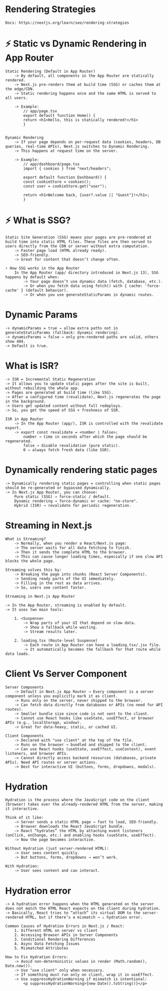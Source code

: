 # Rendering Strategies
    Docs: https://nextjs.org/learn/seo/rendering-strategies

# ⚡ Static vs Dynamic Rendering in App Router

    Static Rendering (Default in App Router)
        -> By default, all components in the App Router are statically rendered.
        -> Next.js pre-renders them at build time (SSG) or caches them at the edge/CDN.
        -> Static rendering happens once and the same HTML is served to all users.

        -> Example:
            // app/page.tsx
            export default function Home() {
            return <h1>Hello, this is statically rendered!</h1>
            }


    Dynamic Rendering
        -> If your page depends on per-request data (cookies, headers, DB queries, real-time APIs), Next.js switches to Dynamic Rendering.
        -> This happens at request time on the server.

        -> Example:
            // app/dashboard/page.tsx
            import { cookies } from "next/headers";

            export default function Dashboard() {
            const cookieStore = cookies();
            const user = cookieStore.get("user");

            return <h1>Welcome back, {user?.value || "Guest"}!</h1>;
            }

# ⚡ What is SSG?

    Static Site Generation (SSG) means your pages are pre-rendered at build time into static HTML files. These files are then served to users directly from the CDN or server without extra computation.
        -> Faster page load (HTML already ready).
        -> SEO-friendly.
        -> Great for content that doesn’t change often.

    ⚡ How SSG works in the App Router
        In the App Router (app/ directory introduced in Next.js 13), SSG happens by default when:
            -> Your page doesn’t use dynamic data (fetch, database, etc.).
            -> Or when you fetch data using fetch() with { cache: 'force-cache' } (default behavior).
            -> Or when you use generateStaticParams in dynamic routes.
    
# Dynamic Params

    -> dynamicParams = true → allow extra paths not in generateStaticParams (fallback: dynamic rendering).
    -> dynamicParams = false → only pre-rendered paths are valid, others show 404.
    -> Default is true.

# What is ISR?

    -> ISR = Incremental Static Regeneration
    -> It allows you to update static pages after the site is built, without rebuilding the whole app.
    -> Pages are generated at build time (like SSG).
    -> After a configured time (revalidate), Next.js regenerates the page in the background.
    -> Users get updated content without full redeploys.
    -> So, you get the speed of SSG + freshness of SSR.

    ISR in App Router
        -> In the App Router (app/), ISR is controlled with the revalidate export.
        -> export const revalidate = <number | false>;
            number → time in seconds after which the page should be regenerated.
            false → disable revalidation (pure static).
            0 → always fetch fresh data (like SSR).
        
# Dynamically rendering static pages

    -> Dynamically rendering static pages = controlling when static pages should be re-generated or bypassed dynamically.
    -> In Next.js App Router, you can choose:
        Pure static (SSG) → force-static / default.
        Dynamic rendering → force-dynamic or cache: "no-store".
        Hybrid (ISR) → revalidate for periodic regeneration.

# Streaming in Next.js

    What is Streaming?
        -> Normally, when you render a React/Next.js page:
        -> The server waits for all data fetching to finish.
        -> Then it sends the complete HTML to the browser.
        -> This can cause longer loading times, especially if one slow API blocks the whole page.

    Streaming solves this by:
        -> Breaking the page into chunks (React Server Components).
        -> Sending ready parts of the UI immediately.
        -> Filling in the rest as data arrives.
        -> So, users see content faster.

    Streaming in Next.js App Router

    -> In the App Router, streaming is enabled by default.
    -> It uses two main tools:

        1. <Suspense>
            -> Wrap parts of your UI that depend on slow data.
            -> Show a fallback while waiting.
            -> Stream results later.
        
        2. loading.tsx (Route-level Suspense)
            -> Each route in App Router can have a loading.tsx/.jsx file.
            -> It automatically becomes the fallback for that route while data loads.

# Client Vs Server Component

    Server Components
        -> Default in Next.js App Router → Every component is a server component unless you explicitly mark it as client.
        -> Runs only on the server, never shipped to the browser.
        -> Can fetch data directly from databases or APIs (no need for API routes).
        -> Smaller bundle size since code is not sent to the client.
        -> Cannot use React hooks like useState, useEffect, or browser APIs (e.g., localStorage, window).
        -> Great for data-heavy, static, or cached UI.

    Client Components
        -> Declared with "use client" at the top of the file.
        -> Runs on the browser → bundled and shipped to the client.
        -> Can use React hooks (useState, useEffect, useContext), event listeners, and browser APIs.
        -> Cannot directly access backend resources (databases, private APIs). Need API routes or server actions.
        -> Best for interactive UI (buttons, forms, dropdowns, modals).

# Hydration

    Hydration is the process where the JavaScript code on the client (browser) takes over the already-rendered HTML from the server, making it interactive.

    Think of it like:
        -> Server sends a static HTML page → fast to load, SEO-friendly.
        -> Browser downloads the React JavaScript bundle.
        -> React “hydrates” the HTML by attaching event listeners (onClick, onChange, etc.) and enabling hooks (useState, useEffect).
        -> Now the page becomes interactive.

    Without Hydration (just server-rendered HTML):
        -> User sees content quickly.
        -> But buttons, forms, dropdowns → won’t work.

    With Hydration:
        -> User sees content and can interact.

# Hydration error 

    -> A hydration error happens when the HTML generated on the server does not match the HTML React expects on the client during hydration.
    -> Basically, React tries to “attach” its virtual DOM to the server-rendered HTML, but if there’s a mismatch → ⚠️ hydration error.

    Common Causes of Hydration Errors in Next.js / React:
        1. Different HTML on server vs client
        2. Accessing Browser APIs in Server Components
        3. Conditional Rendering Differences
        4. Async Data Fetching Issues
        5. Mismatched Attributes

    How to Fix Hydration Errors:
        -> Avoid non-deterministic values in render (Math.random(), Date.now()).
        -> Use "use client" only when necessary.
        -> If something must run only on client, wrap it in useEffect.
        -> Use suppressHydrationWarning if mismatch is intentional:
            <p suppressHydrationWarning>{new Date().toString()}</p>
